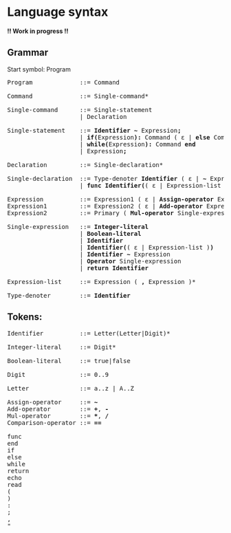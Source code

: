 # Language syntax

**!! Work in progress !!**

## Grammar

Start symbol: Program

<pre>
Program             ::= Command

Command             ::= Single-command*

Single-command      ::= Single-statement
                    | Declaration

Single-statement    ::= <b>Identifier ~</b> Expression<b>;</b>
                    | <b>if(</b>Expression<b>):</b> Command ( ε | <b>else</b> Command ) <b>end</b>
                    | <b>while(</b>Expression<b>):</b> Command<b> end</b>
                    | Expression<b>;</b>

Declaration         ::= Single-declaration*

Single-declaration  ::= Type-denoter <b>Identifier</b> ( ε | <b>~</b> Expression )<b>;</b>
                    | <b>func</b> <b>Identifier(</b>( ε | Expression-list )<b>):</b> Command <b>end</b>

Expression          ::= Expression1 ( ε | <b>Assign-operator</b> Expression )
Expression1         ::= Expression2 ( ε | <b>Add-operator</b> Expression2 )*
Expression2         ::= Primary ( <b>Mul-operator</b> Single-expression )*

Single-expression   ::= <b>Integer-literal</b>
                    | <b>Boolean-literal</b>
                    | <b>Identifier</b>
                    | <b>Identifier(</b>( ε | Expression-list )<b>)</b>
                    | <b>Identifier ~</b> Expression
                    | <b>Operator</b> Single-expression
                    | <b>return Identifier</b>

Expression-list     ::= Expression ( <b>,</b> Expression )*

Type-denoter        ::= <b>Identifier</b>
</pre>

## Tokens:

<pre>
Identifier          ::= Letter(Letter|Digit)*

Integer-literal     ::= Digit*

Boolean-literal     ::= true|false

Digit               ::= 0..9

Letter              ::= a..z | A..Z

Assign-operator     ::= <b>~</b>
Add-operator        ::= <b>+</b>, <b>-</b>
Mul-operator        ::= <b>*</b>, <b>/</b>
Comparison-operator ::= <b>==</b>

func
end
if
else
while
return
echo
read
(
)
:
;
,
"
</pre>
